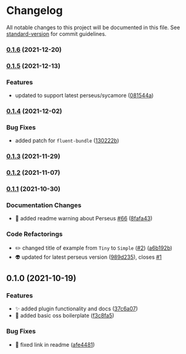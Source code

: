 # Changelog

All notable changes to this project will be documented in this file. See [standard-version](https://github.com/conventional-changelog/standard-version) for commit guidelines.

### [0.1.6](https://github.com/arctic-hen7/perseus-size-opt/compare/v0.1.5...v0.1.6) (2021-12-20)

### [0.1.5](https://github.com/arctic-hen7/perseus-size-opt/compare/v0.1.4...v0.1.5) (2021-12-13)


### Features

* updated to support latest perseus/sycamore ([081544a](https://github.com/arctic-hen7/perseus-size-opt/commit/081544a7a9d7ab4040415847036a9dd3bf3a29e0))

### [0.1.4](https://github.com/arctic-hen7/perseus-size-opt/compare/v0.1.3...v0.1.4) (2021-12-02)


### Bug Fixes

* added patch for `fluent-bundle` ([130222b](https://github.com/arctic-hen7/perseus-size-opt/commit/130222b7596082a79d0973f17b3990e66ddfd4b6))

### [0.1.3](https://github.com/arctic-hen7/perseus-size-opt/compare/v0.1.2...v0.1.3) (2021-11-29)

### [0.1.2](https://github.com/arctic-hen7/perseus-size-opt/compare/v0.1.1...v0.1.2) (2021-11-07)

### [0.1.1](https://github.com/arctic-hen7/perseus-size-opt/compare/v0.1.0...v0.1.1) (2021-10-30)


### Documentation Changes

* 📝 added readme warning about Perseus [#66](https://github.com/arctic-hen7/perseus-size-opt/issues/66) ([8fafa43](https://github.com/arctic-hen7/perseus-size-opt/commit/8fafa43f6931e161f606e01bfcf1be5f703e3fc8))


### Code Refactorings

* ✏️ changed title of example from `Tiny` to `Simple` ([#2](https://github.com/arctic-hen7/perseus-size-opt/issues/2)) ([a6b192b](https://github.com/arctic-hen7/perseus-size-opt/commit/a6b192b0a170908049516186f319e611a03948e6))
* 👽️ updated for latest perseus version ([989d235](https://github.com/arctic-hen7/perseus-size-opt/commit/989d235b21eea45bc8a0273f3a9a248933db7330)), closes [#1](https://github.com/arctic-hen7/perseus-size-opt/issues/1)

## 0.1.0 (2021-10-19)


### Features

* ✨ added plugin functionality and docs ([37c6a07](https://github.com/arctic-hen7/perseus-size-opt/commit/37c6a07242c3787641d36d09bb749d0b8ab5d9f8))
* 🎉 added basic oss boilerplate ([f3c8fa5](https://github.com/arctic-hen7/perseus-size-opt/commit/f3c8fa54255bcaa6b5a55024f45c668623bc116b))


### Bug Fixes

* 📝 fixed link in readme ([afe4481](https://github.com/arctic-hen7/perseus-size-opt/commit/afe448143e9fd6765e3a900fa69a18c45dec733f))
